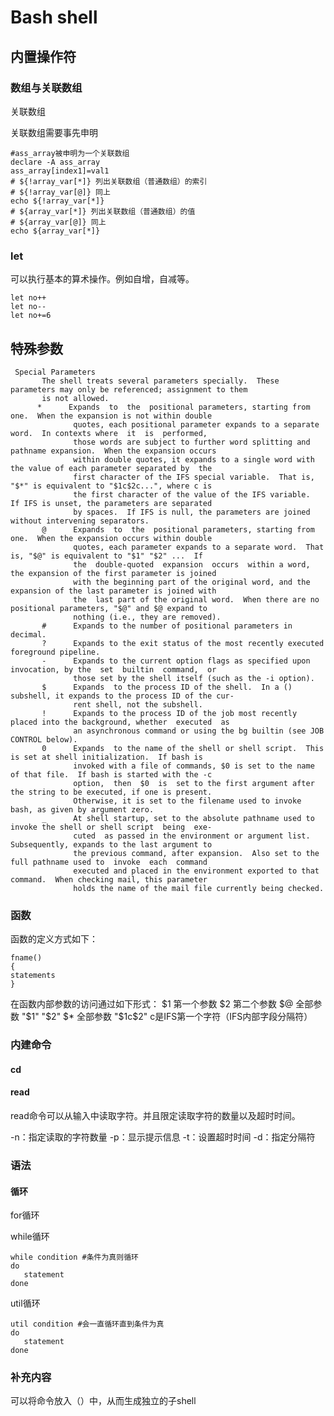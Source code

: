 # Bash shell

## 内置操作符

### 数组与关联数组


关联数组

关联数组需要事先申明

    #ass_array被申明为一个关联数组
    declare -A ass_array
    ass_array[index1]=val1
    # ${!array_var[*]} 列出关联数组（普通数组）的索引
    # ${!array_var[@]} 同上
    echo ${!array_var[*]}
    # ${array_var[*]} 列出关联数组（普通数组）的值
    # ${array_var[@]} 同上
    echo ${array_var[*]}

### let

可以执行基本的算术操作。例如自增，自减等。
```
let no++
let no--
let no+=6
```

## 特殊参数
```
 Special Parameters
       The shell treats several parameters specially.  These parameters may only be referenced; assignment to them
       is not allowed.
      *      Expands  to  the  positional parameters, starting from one.  When the expansion is not within double
              quotes, each positional parameter expands to a separate word.  In contexts where  it  is  performed,
              those words are subject to further word splitting and pathname expansion.  When the expansion occurs
              within double quotes, it expands to a single word with the value of each parameter separated by  the
              first character of the IFS special variable.  That is, "$*" is equivalent to "$1c$2c...", where c is
              the first character of the value of the IFS variable.  If IFS is unset, the parameters are separated
              by spaces.  If IFS is null, the parameters are joined without intervening separators.
       @      Expands  to  the  positional parameters, starting from one.  When the expansion occurs within double
              quotes, each parameter expands to a separate word.  That is, "$@" is equivalent to "$1" "$2" ...  If
              the  double-quoted  expansion  occurs  within a word, the expansion of the first parameter is joined
              with the beginning part of the original word, and the expansion of the last parameter is joined with
              the  last part of the original word.  When there are no positional parameters, "$@" and $@ expand to
              nothing (i.e., they are removed).
       #      Expands to the number of positional parameters in decimal.
       ?      Expands to the exit status of the most recently executed foreground pipeline.
       -      Expands to the current option flags as specified upon invocation, by the  set  builtin  command,  or
              those set by the shell itself (such as the -i option).
       $      Expands  to the process ID of the shell.  In a () subshell, it expands to the process ID of the cur‐
              rent shell, not the subshell.
       !      Expands to the process ID of the job most recently placed into the background, whether  executed  as
              an asynchronous command or using the bg builtin (see JOB CONTROL below).
       0      Expands  to the name of the shell or shell script.  This is set at shell initialization.  If bash is
              invoked with a file of commands, $0 is set to the name of that file.  If bash is started with the -c
              option,  then  $0  is  set to the first argument after the string to be executed, if one is present.
              Otherwise, it is set to the filename used to invoke bash, as given by argument zero.
       _      At shell startup, set to the absolute pathname used to invoke the shell or shell script  being  exe‐
              cuted  as passed in the environment or argument list.  Subsequently, expands to the last argument to
              the previous command, after expansion.  Also set to the full pathname used to  invoke  each  command
              executed and placed in the environment exported to that command.  When checking mail, this parameter
              holds the name of the mail file currently being checked.
```


### 函数

函数的定义方式如下：

```
fname()
{
statements
}
```

在函数内部参数的访问通过如下形式：
$1 第一个参数
$2 第二个参数
$@ 全部参数 "$1" "$2"
$* 全部参数 "$1c$2" c是IFS第一个字符（IFS内部字段分隔符）

### 内建命令

#### cd

#### read

read命令可以从输入中读取字符。并且限定读取字符的数量以及超时时间。

-n：指定读取的字符数量
-p：显示提示信息
-t：设置超时时间
-d：指定分隔符

### 语法

#### 循环

for循环

while循环
```
while condition #条件为真则循环
do
   statement
done
```
util循环
```
util condition #会一直循环直到条件为真
do
   statement
done
```
### 补充内容

可以将命令放入（）中，从而生成独立的子shell
